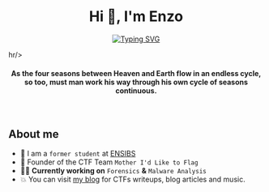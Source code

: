 <h1 align="center">Hi 👋, I'm Enzo</h1>
<p align="center">
  <a href="https://git.io/typing-svg"><img src="https://readme-typing-svg.herokuapp.com?font=Fira+Code&pause=1000&color=5E0B73&center=true&random=false&width=435&lines=Cyberdefense+Engineer;Pentest+%7C+Forensics+%7C+OSINT;Graphic+Design" alt="Typing SVG" /></a>
</p>
hr/>
<h4 align="center">As the four seasons between Heaven and Earth flow in an endless cycle, so too, must man work his way through his own cycle of seasons continuous.</h4>
<br>

##  About me

- :school: I am a `former student` at [ENSIBS](https://www-ensibs.univ-ubs.fr/fr/index.html)
- 🚩 Founder of the CTF Team `Mother I'd Like to Flag`
- :technologist: **Currently working on** `Forensics` **&** `Malware Analysis`
- :boom: You can visit [my blog](https://hashp4.fr) for CTFs writeups, blog articles and music.

